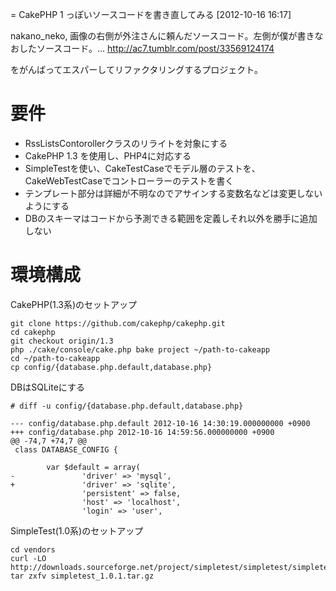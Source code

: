 = CakePHP 1 っぽいソースコードを書き直してみる
[2012-10-16 16:17]

nakano_neko, 画像の右側が外注さんに頼んだソースコード。左側が僕が書きなおしたソースコード。... 
http://ac7.tumblr.com/post/33569124174

をがんばってエスパーしてリファクタリングするプロジェクト。

# 要件

- RssListsContorollerクラスのリライトを対象にする
- CakePHP 1.3 を使用し、PHP4に対応する
- SimpleTestを使い、CakeTestCaseでモデル層のテストを、CakeWebTestCaseでコントローラーのテストを書く
- テンプレート部分は詳細が不明なのでアサインする変数名などは変更しないようにする
- DBのスキーマはコードから予測できる範囲を定義しそれ以外を勝手に追加しない


# 環境構成

CakePHP(1.3系)のセットアップ

```
git clone https://github.com/cakephp/cakephp.git
cd cakephp
git checkout origin/1.3
php ./cake/console/cake.php bake project ~/path-to-cakeapp
cd ~/path-to-cakeapp
cp config/{database.php.default,database.php} 
```

DBはSQLiteにする

```
# diff -u config/{database.php.default,database.php}

--- config/database.php.default 2012-10-16 14:30:19.000000000 +0900
+++ config/database.php 2012-10-16 14:59:56.000000000 +0900
@@ -74,7 +74,7 @@
 class DATABASE_CONFIG {
 
        var $default = array(
-               'driver' => 'mysql',
+               'driver' => 'sqlite',
                'persistent' => false,
                'host' => 'localhost',
                'login' => 'user',
```

SimpleTest(1.0系)のセットアップ

```
cd vendors
curl -LO http://downloads.sourceforge.net/project/simpletest/simpletest/simpletest_1.0.1/simpletest_1.0.1.tar.gz
tar zxfv simpletest_1.0.1.tar.gz
```

